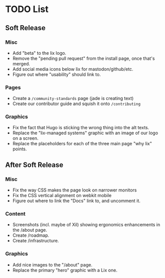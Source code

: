 TODO List
==========

## Soft Release

### Misc

- Add "beta" to the lix logo.
- Remove the "pending pull request" from the install page, once that's merged.
- Add social media icons below lix for mastodon/github/etc.
- Figure out where "usability" should link to.

### Pages

- Create a `/community-standards` page (jade is creating text)
- Create our contributor guide and squish it onto `/contributing`

### Graphics

- Fix the fact that Hugo is sticking the wrong thing into the alt texts.
- Replace the "lix-managed systems" graphic with an image of our logo on a screen.
- Replace the placeholders for each of the three main page "why lix" points.

## After Soft Release

### Misc

- Fix the way CSS makes the page look on narrower monitors
- Fix the CSS vertical alignment on webkit mobile
- Figure out where to link the "Docs" link to, and uncomment it.

### Content

- Screenshots (incl. maybe of Xil) showing ergonomics enhancements in the /about page.
- Create /roadmap.
- Create /infrastructure.
 
### Graphics
 
- Add nice images to the "/about" page.
- Replace the primary "hero" graphic with a Lix one.
